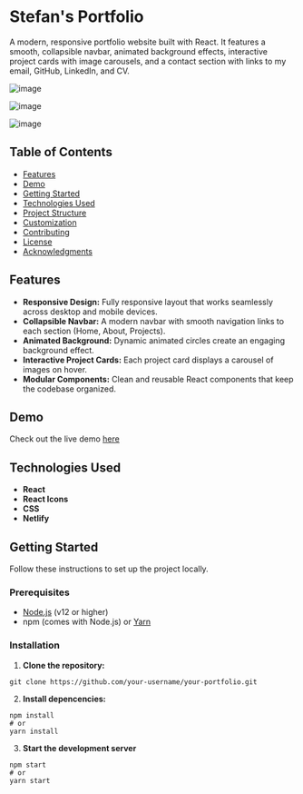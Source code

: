 # Stefan's Portfolio

A modern, responsive portfolio website built with React. It features a smooth, collapsible navbar, animated background effects, interactive project cards with image carousels, and a contact section with links to my email, GitHub, LinkedIn, and CV.

![image](https://github.com/user-attachments/assets/cbe3e7f5-c8e6-4ffb-985e-e4864a25879f)

![image](https://github.com/user-attachments/assets/9d15b372-a1e1-413e-bdd8-3e9ad1071699)

![image](https://github.com/user-attachments/assets/28bb2f0c-63bc-489f-a294-169c4db35051)

## Table of Contents

- [Features](#features)
- [Demo](#demo)
- [Getting Started](#getting-started)
- [Technologies Used](#technologies-used)
- [Project Structure](#project-structure)
- [Customization](#customization)
- [Contributing](#contributing)
- [License](#license)
- [Acknowledgments](#acknowledgments)

## Features

- **Responsive Design:** Fully responsive layout that works seamlessly across desktop and mobile devices.
- **Collapsible Navbar:** A modern navbar with smooth navigation links to each section (Home, About, Projects).
- **Animated Background:** Dynamic animated circles create an engaging background effect.
- **Interactive Project Cards:** Each project card displays a carousel of images on hover.
- **Modular Components:** Clean and reusable React components that keep the codebase organized.

## Demo

Check out the live demo [here](https://stefan-popescu.netlify.app)  

## Technologies Used
- **React**
- **React Icons**
- **CSS**
- **Netlify**

## Getting Started

Follow these instructions to set up the project locally.

### Prerequisites

- [Node.js](https://nodejs.org/en/) (v12 or higher)
- npm (comes with Node.js) or [Yarn](https://yarnpkg.com/)

### Installation

1. **Clone the repository:**

```
git clone https://github.com/your-username/your-portfolio.git
```
2. **Install depencencies:**

```
npm install
# or
yarn install
```

3. **Start the development server**

```
npm start
# or
yarn start
```
